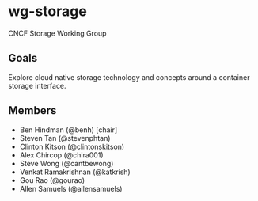 # wg-storage

CNCF Storage Working Group

## Goals

Explore cloud native storage technology and concepts around a container storage interface.

## Members

* Ben Hindman (@benh) [chair]
* Steven Tan (@stevenphtan)
* Clinton Kitson (@clintonskitson)
* Alex Chircop (@chira001)
* Steve Wong (@cantbewong)
* Venkat Ramakrishnan (@katkrish)
* Gou Rao (@gourao)
* Allen Samuels (@allensamuels)
